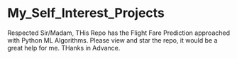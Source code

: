 # My_Self_Interest_Projects

Respected Sir/Madam,
                         THis Repo has the Flight Fare Prediction approached with Python ML Algorithms. Please view and star the repo, it would be a great help for me. THanks in Advance.

